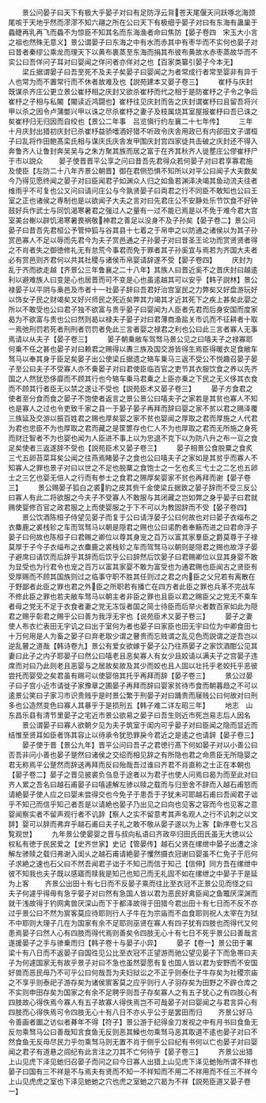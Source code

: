<!-- { "loadSidebar": true } -->
　　景公问晏子曰天下有极大乎晏子对曰有足防浮云背苍天尾偃天问跃啄北海颈尾咳于天地乎然而漻漻不知六翮之所在公曰天下有极细乎晏子对曰有东海有蛊巢于蟁睫再乳再飞而蟁不为惊臣不知其名而东海渔者命曰焦防【晏子卷四　宋玉大小言之祖也然殊无意义】景公谓晏子曰东海之中有水而赤其中有枣华而不实何也晏子对曰昔者秦缪公乘龙而理天下以黄布裹蒸至东海而捐其布彼布黄故水赤枣蒸故华而不实公曰吾佯问子耳对曰婴闻之佯问者亦佯对之也【百家类纂引晏子今本无】
　　梁丘据谓晏子曰吾至死不及夫子矣晏子曰婴闻之为者常成行者常至婴非有异于人也常为而不置常行而不休者故难及也【説苑建本又晏子卷三】
　　崔杼与庆封既谋杀齐庄公更立景公崔杼相之庆封又欲杀崔杼而代之相于是防崔杼之子令之争后崔杼之子相与私闂【闂读近鸿闘也】崔杼往见庆封而告之庆封谓崔杼曰且留吾将兴甲以杀之因令卢蒲嫳兴甲以诛之尽杀崔杼之妻子及枝属烧其室屋报崔杼曰吾已诛之矣崔杼归无归因而自绞也【景公二年事　吕览愼行约左襄二十七年传】
　　三年十月庆封出猎初庆封已杀崔杼益骄嗜酒好猎不听政令庆舎用政已有内郤田文子谓桓子曰乱将作田鲍髙栾氏相与谋庆氏庆舎发甲围庆封宫四家徒共击破之庆封还不得入奔鲁齐人让鲁封奔吴吴与之朱方聚其族而居之富于在齐其秋齐人徙塟庄公僇崔杼尸于市以説众
　　晏子使晋晋平公享之问曰昔吾先君得众若何晏子对曰君享寡君施及使臣【左防二十八年齐景公朝晋】御在君侧恐惧不知所以对平公曰闻子大夫数矣今乃得见愿终闻之晏子对曰臣闻君子如渊众人归之如鱼若渊泽决竭其鱼动流夫往者维雨乎不可复也公又问曰请问庄公与今孰贤晏子曰両君之行不同臣不敢知也公曰王室之正也诸侯之専制也是以欲闻子大夫之言对曰先君庄公不安静处乐节饮食不好钟鼓好兵作武士与同饥渴寒暑君之强过人之量有一过不能已焉是以不免于难今君大宫室美台榭以辟饥渇寒暑畏祸敬神君之善足以没身不及子孙矣【晏子卷二】景公问晏子曰昔吾先君桓公予管仲狐与谷其县十七着之于帛申之以防通之诸侯以为其子孙赏邑寡人不足以辱而先君今为夫子赏邑通之子孙晏子对曰昔圣王论功而赏贤贤者得之不肖者失之御徳修礼无有怠荒今事君而免于罪者其子孙奚宜与焉若为齐国大夫者必有赏邑则齐君何以共其社稷与诸侯币帛婴请辞遂不受【晏子卷四】
　　庆封为乱于齐而欲走越【齐景公三年鲁襄之二十八年】其族人曰晋近奚不之晋庆封曰越逺利以避难族人曰变是心也居晋而可不变是心也虽逺越其可以安乎【韩子説林】景公禄晏子以平阴与槀邑及市者十一社晏子辞曰吾君好治宫室民之力弊矣又好盘游玩好以饰女子民之财竭矣又好兴师民之死近矣弊其力竭其才近其死下之疾上甚矣此婴之所以不敢受也公曰君子独不欲富与贵乎晏子曰婴闻为人臣者先君而后身安国而度家曷为不欲富与贵也公曰然则曷以禄夫子晏子对曰君薄商渔盐关市讥而不征耕者十取一焉弛刑罚若死者刑刑者罚罚者免此三言者婴之禄君之利也公曰此三言者寡人无事焉请以从夫子【晏子卷三】
　　晏子朝乗敝车驾驽马景公见之曰嘻夫子之禄寡耶何乗不任之甚也晏子对曰赖君之赐得以夀三族及国交游皆得生焉臣得暖衣足食敝车驽马以奉其身于臣足矣晏子出公使梁丘据遗之辂车乗马三返不受公不悦趣召晏子晏子至公曰夫子不受寡人亦不乗晏子对曰君使臣临百官之吏节其衣服饮食之养以先齐国之人然犹恐侈靡而不顾其行也今辂车乗马君乗之上臣亦乗之下民之无义侈其衣食而不顾其行者臣无以禁之遂让不受也【説苑臣术又晏子卷三】
　　晏子方食君之使者至分食而食之晏子不饱使者返言之景公景公曰嘻夫子之家若是其贫也寡人不知也是寡人之过也令吏致千家之县一于晏子晏子再拜而辞曰婴之家不贫以君之赐泽覆三族延及交游以振百姓君之赐也厚矣婴之家不贫也婴闻之厚取之君而厚施之人代君为君也忠臣不为也厚取之君而藏之是筐篚存也仁人不为也厚取之君而无所施之身死而财迁智者不为也婴也闻为人臣进不事上以为忠退不克下以为防八升之布一豆之食足矣使者三返遂辞不受也【説苑臣术又晏子卷三】
　　晏子相景公食脱粟之食炙三弋五卵苔菜耳矣公闻之往燕焉睹晏子之食也公曰嘻夫子之家如是其贫乎而寡人不知寡人之罪也景子对曰以世之不足也脱粟之食饱士之一乞也炙三弋士之二乞也五卵士之三乞也婴无倍人之行而有参士之食君之赐厚矣婴家不贫也再拜而谢【晏子卷三】
　　景公赐晏子狐白之裘豹之皮其赀千金使梁丘据致之晏子辞而不受三反公曰寡人有此二将欲服之今夫子不受寡人不敢服与其闭藏之岂如弊之身乎晏子曰君就赐使婴修百官之政君服之上而使婴服之于下不可以为教固辞而不受【晏子卷四】
　　景公饮酒陈桓子侍望见晏子而复于公曰请浮晏子公曰何故也对曰晏子衣缁布之衣麋鹿之裘栈轸之车而驾驽马以朝是隠君之赐也公曰诺酌者奉觞而进之曰君命浮子晏子曰何故也陈桓子曰君赐之卿位以尊其身宠之百万以富其家羣臣之爵莫尊于子禄莫厚于子今子衣缁布之衣麋鹿之裘栈轸之车而驾驽马以朝则是隠君之赐也故浮子晏子避席曰请饮而后辞乎其辞而后饮乎公曰辞然后饮晏子曰君赐卿位以显其身婴不敢为显受也为行君令也宠之百万以富其家婴不敢为富受也为通君赐也臣闻古之贤臣有受厚赐而不顾其国族则过之临事守职不胜其任则过之君之内臣之父兄若有离散在于野鄙者此臣之罪也君之外臣之所职若有播亡在四方者此臣之罪也兵革不完战车不修此臣之罪也若夫敝车驽马以朝主者非臣之罪也且臣以君之赐臣父之党无不乘车者母之党无不足于衣食者妻之党无冻馁者国之简士待臣而后举火者数百家如此为隠君之赐乎彰君之赐乎公曰善为我浮无宇也【说苑臣术又晏子卷三】
　　晏子之妻使人布衣纻表田无宇讥之曰出于室何为者也晏子曰家臣也田无宇曰位为中卿食田七十万何用是人为畜之晏子曰弃老取少谓之瞽贵而忘贱谓之乱见色而説谓之逆吾岂以逆乱瞽之道哉【韩诗卷九】景公有爱女欲嫁于晏子公乃往燕晏子之家饮酒酣公见其妻曰此子之内子耶晏子曰然公曰嘻老且恶矣寡人有女少且姣请以满夫子之宫晏子违席而对曰乃此则老且恶婴与之居故矣故及其少而姣也且人固以壮托乎老姣托乎恶彼尝托而婴受之矣君虽有赐可以使婴倍其托乎再拜而辞【晏子卷三】
　　景公过晏子曰子宫小近市请徙子家豫章之圃晏子再拜而辞曰婴家贫待市食而朝暮趋之不可以逺景公笑曰子家习市识贵贱乎是时景公繁于刑晏子对曰踊贵而屦贱公曰何故对曰刑多也公造然变色曰寡人其暴乎于是损刑五【韩子难二详左昭三年】
　　地志　山东昌乐县有清节里晏子之宅近市景公欲易之晏子曰吾生则近市死岂易志后人因名
　　景公谓晏子曰寡人欲朝夕见为夫子筑室于闺内可乎晏子对曰臣闻之隐而显近而结惟至贤耳如臣者饰其容止以待承令犹恐罪戾今君近之是逺之也请辞【晏子卷三】
　　晏子使于晋【景公九年】晋平公问曰吾子之君徳行髙下何如晏子对以小善公曰否吾非问小善也晏子蹵然曰诸侯之交绍而相见辞之有所隐也君之命质臣无所隐婴之君无称焉平公蹵然而辞送再拜而反曰殆哉吾过谁曰齐君不肖直称之士正在本朝也【晏子卷二】晏子之晋见披裘负刍息于途者以为君子也使人问焉曰曷为而至此对曰齐人累之吾名曰越石甫晏子曰嘻遽解左骖以赎之载而与归至舍不辞而入越石甫怒而请絶晏子使人应之曰婴未尝得交也今免子于患吾于子犹未可耶越石甫曰吾闻君子诎乎不知己而信乎知己者吾是以请絶也晏子乃出见之曰向也见客之容而今也见客之意婴闻察实者不留声观行者不讥辞【察人之实不留意考其声名观人之行不讥刺之以文辞】婴可以辞而弗弃乎越石甫曰夫子礼之敢不敬从晏子遂以为上客【新序卷七又吕覧观世】
　　九年景公使晏婴之晋与叔向私语曰齐政卒归田氏田氏虽无大徳以公权私有徳于民民爱之【史齐世家】史记【管晏传】越石父贤在缧绁中晏子出遭之涂解左骖赎之载归弗谢入闺乆之越石甫请絶晏子戄然摄衣冠谢曰婴虽不仁免子于厄何子求絶之速也石父曰不然吾闻君子诎于不知己而信于知己【信伸】同方吾在缧绁中彼不知我也夫子既以感寤而赎我是知己也知己而无礼固不如在缧绁之中晏子于是延为上客
　　齐景公出田十有七日而不反晏子乘而往比至衣冠不正景公见而怪之曰夫子何遽乎得毋有急乎晏子对曰然有急国人皆以君为恶民好禽臣闻之鱼鼈厌深渊而就干浅故得于钓网禽兽厌深山而下于都泽故得于田猎今君出田十有七日而不反不亦过乎景公曰不然为賔客莫应待耶则行人子牛在为宗庙而不血食耶则祝人太宰在为狱不中耶则大理子几在为国家有余不足耶则巫贤在寡人有四子犹有四肢也而得代又何患焉晏子曰然人心有四肢而得代焉则善矣令四肢无心十有七日不死乎景公曰善哉言遂援晏子之手与骖乗而归【韩子卷十与晏子小异】
　　晏子【卷一】景公田于署梁十有八日而不返晏子自国徃见公比至衣冠不正望游而驰公望见晏子下而急帯曰夫子为何遽国家无有故乎景子对曰不急也虽然婴愿有复也国人皆以君为安野而不安国好兽而恶民毋乃不可乎公曰何哉吾为夫妇狱讼之不正乎则泰仕子牛存矣为社稷宗庙之不享乎则泰祀子游存矣为诸侯賔客莫之应乎则行人子羽存矣为田野之不辟仓库之不实则申田存矣为国家之有余不足聘乎则吾子存矣寡人之有五子犹心之有四肢心有四肢故心得佚焉今寡人有五子故寡人得佚焉岂不可哉晏子对曰婴闻之与君言异心有四肢而心得佚焉可令四肢无心十有八日不亦乆乎公于是罢田而归
　　齐景公好马令善画者圗之访似者朞年不得【符子】景公游于纪得金刀发视之中有月书曰食鱼无反勿乘驽马公曰善哉知言食鱼无反则恶其鱢也勿乘驽马恶其取道不逺也晏子对曰不然食鱼无反毋尽民力乎勿乘驽马则无置不肖于侧乎公曰纪有书何以亡也晏子对曰婴闻之君子有道悬之闾纪有此言注之刀其不亡何待乎【晏子卷三】
　　齐景公出猎上山见虎下泽见虵归召晏子而问之曰今日寡人出猎上山见虎下泽见虵殆所谓不祥也晏子曰国有三不祥是不与焉夫有贤而不知一不祥知而不用二不祥用而不任三不祥今上山见虎虎之室也下泽见虵虵之穴也虎之室虵之穴曷为不祥【説苑臣道又晏子卷一】
